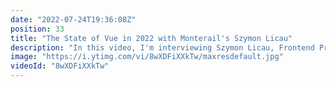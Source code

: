 ```yaml
---
date: "2022-07-24T19:36:08Z"
position: 33
title: "The State of Vue in 2022 with Monterail's Szymon Licau"
description: "In this video, I'm interviewing Szymon Licau, Frontend Principal Engineer at Monterail, about the State of #Vue in 2022. Monterail has created this report for the last four years, and they are always on the top of their game. It's an exciting read!\n\nGet the report here: https://hi.monterail.co/3NuLjRr\n\nFollow Szymon here:\nhttps://twitter.com/szymon_licau\n\nFollow me here:\nWebsite: https://timbenniks.dev\nTwitter: https://twitter.com/timbenniks\nGithub: https://github.com/timbenniks"
image: "https://i.ytimg.com/vi/8wXDFiXXkTw/maxresdefault.jpg"
videoId: "8wXDFiXXkTw"
---
```



